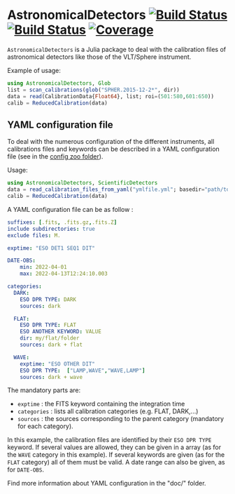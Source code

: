 # AstronomicalDetectors [![Build Status](https://travis-ci.com/emmt/AstronomicalDetectors.jl.svg?branch=main)](https://travis-ci.com/emmt/AstronomicalDetectors.jl) [![Build Status](https://ci.appveyor.com/api/projects/status/github/emmt/AstronomicalDetectors.jl?svg=true)](https://ci.appveyor.com/project/emmt/AstronomicalDetectors-jl) [![Coverage](https://codecov.io/gh/emmt/AstronomicalDetectors.jl/branch/main/graph/badge.svg)](https://codecov.io/gh/emmt/AstronomicalDetectors.jl)

`AstronomicalDetectors` is a Julia package to deal with the calibration files
of astronomical detectors like those of the VLT/Sphere instrument.

Example of usage:

```julia
using AstronomicalDetectors, Glob
list = scan_calibrations(glob("SPHER.2015-12-2*", dir))
data = read(CalibrationData{Float64}, list; roi=(501:580,601:650))
calib = ReducedCalibration(data)
```

## YAML configuration file

To deal with the numerous configuration of the different instruments, all calibrations files and keywords can be described in a YAML configuration file (see in the [config zoo folder](zoo)).

Usage:

```julia
using AstronomicalDetectors, ScientificDetectors
data = read_calibration_files_from_yaml("ymlfile.yml"; basedir="path/to/calib/folder")
calib = ReducedCalibration(data)
```

A YAML configuration file can be as follow :

```yaml
suffixes: [.fits, .fits.gz,.fits.Z]
include subdirectories: true
exclude files: M.

exptime: "ESO DET1 SEQ1 DIT"

DATE-OBS:
    min: 2022-04-01
    max: 2022-04-13T12:24:10.003

categories:
  DARK:
    ESO DPR TYPE: DARK
    sources: dark

  FLAT:
    ESO DPR TYPE: FLAT
    ESO ANOTHER KEYWORD: VALUE
    dir: my/flat/folder
    sources: dark + flat

  WAVE:
    exptime: "ESO OTHER DIT"
    ESO DPR TYPE:  ["LAMP,WAVE","WAVE,LAMP"]
    sources: dark + wave
```

The mandatory parts are:

- `exptime` : the FITS keyword containing the integration time
- `categories` : lists all calibration categories (e.g. FLAT, DARK,...)
- `sources` : the sources corresponding to the parent category (mandatory for each category).

In this example, the calibration files are identified by their `ESO DPR TYPE` keyword.  If several values are allowed, they can be given in a array (as for the `WAVE` category in this example). If several keywords are given (as for the `FLAT` category) all of them must be valid. A date range can also be given, as for `DATE-OBS`.

Find more information about YAML configuration in the "doc/" folder.
